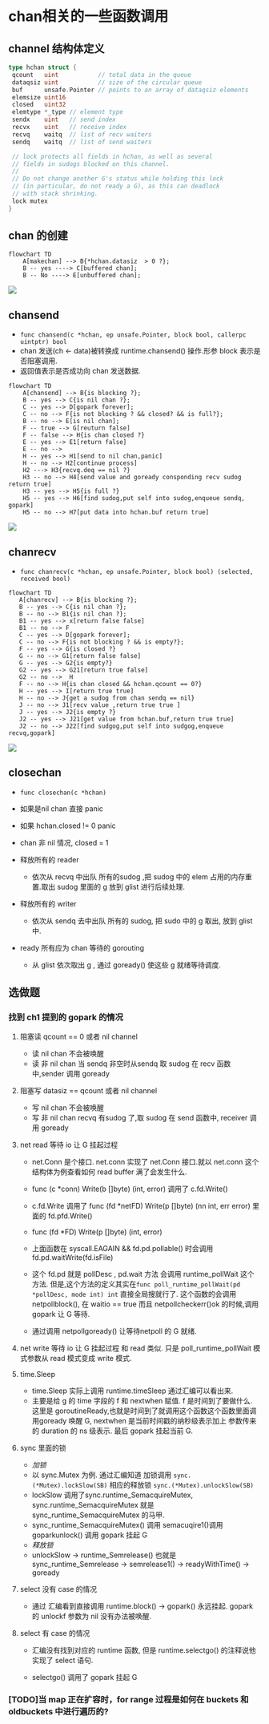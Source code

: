 # chan相关的一些函数调用

## channel 结构体定义

```go
type hchan struct {
 qcount   uint           // total data in the queue
 dataqsiz uint           // size of the circular queue
 buf      unsafe.Pointer // points to an array of dataqsiz elements
 elemsize uint16
 closed   uint32
 elemtype *_type // element type
 sendx    uint   // send index
 recvx    uint   // receive index
 recvq    waitq  // list of recv waiters
 sendq    waitq  // list of send waiters

 // lock protects all fields in hchan, as well as several
 // fields in sudogs blocked on this channel.
 //
 // Do not change another G's status while holding this lock
 // (in particular, do not ready a G), as this can deadlock
 // with stack shrinking.
 lock mutex
}
```

## chan 的创建

```mermaid
flowchart TD
    A[makechan] --> B{*hchan.datasiz  > 0 ?};
    B -- yes ----> C[buffered chan];
    B -- No ----> E[unbuffered chan];
```

[![](https://mermaid.ink/img/eyJjb2RlIjoiZmxvd2NoYXJ0IFREXG4gICAgQVttYWtlY2hhbl0gLS0-IEJ7KmhjaGFuLmRhdGFzaXogID4gMCA_fTtcbiAgICBCIC0tIHllcyAtLT4gQ1tidWZmZXJlZCBjaGFuXTtcbiAgICBCIC0tIE5vIC0tPiBFW3VuYnVmZmVyZWQgY2hhbl07XG4iLCJtZXJtYWlkIjp7InRoZW1lIjoiZGVmYXVsdCJ9LCJ1cGRhdGVFZGl0b3IiOmZhbHNlLCJhdXRvU3luYyI6dHJ1ZSwidXBkYXRlRGlhZ3JhbSI6ZmFsc2V9)](https://mermaid.live/edit#eyJjb2RlIjoiZmxvd2NoYXJ0IFREXG4gICAgQVttYWtlY2hhbl0gLS0-IEJ7KmhjaGFuLmRhdGFzaXogID4gMCA_fTtcbiAgICBCIC0tIHllcyAtLT4gQ1tidWZmZXJlZCBjaGFuXTtcbiAgICBCIC0tIE5vIC0tPiBFW3VuYnVmZmVyZWQgY2hhbl07XG4iLCJtZXJtYWlkIjoie1xuICBcInRoZW1lXCI6IFwiZGVmYXVsdFwiXG59IiwidXBkYXRlRWRpdG9yIjpmYWxzZSwiYXV0b1N5bmMiOnRydWUsInVwZGF0ZURpYWdyYW0iOmZhbHNlfQ)

## chansend

- `func chansend(c *hchan, ep unsafe.Pointer, block bool, callerpc uintptr) bool`
- chan 发送(ch <- data)被转换成 runtime.chansend() 操作.形参 block 表示是否阻塞调用.
- 返回值表示是否成功向 chan 发送数据.

```mermaid
flowchart TD
    A[chansend] --> B{is blocking ?};
    B -- yes --> C{is nil chan ?};
    C -- yes --> D[gopark forever];
    C -- no --> F{is not blocking ? && closed? && is full?};
    B -- no --> E[is nil chan];
    F -- true --> G[reuturn false]
    F -- false --> H{is chan closed ?}
    E -- yes --> E1[return false]
    E -- no --> 
    H -- yes --> H1[send to nil chan,panic]
    H -- no --> H2[continue process]
    H2 ---> H3{recvq.deq == nil ?}
    H3 -- no --> H4[send value and goready consponding recv sudog return true]
    H3 -- yes --> H5{is full ?} 
    H5 -- yes --> H6[find sudog,put self into sudog,enqueue sendq, gopark]
    H5 -- no --> H7[put data into hchan.buf return true]
```

[![](https://mermaid.ink/img/eyJjb2RlIjoiZmxvd2NoYXJ0IFREXG4gICAgQVtjaGFuc2VuZF0gLS0-IEJ7aXMgYmxvY2tpbmcgP307XG4gICAgQiAtLSB5ZXMgLS0-IEN7aXMgbmlsIGNoYW4gP307XG4gICAgQyAtLSB5ZXMgLS0-IERbZ29wYXJrIGZvcmV2ZXJdO1xuICAgIEMgLS0gbm8gLS0-IEZ7aXMgbm90IGJsb2NraW5nID8gJiYgY2xvc2VkPyAmJiBpcyBmdWxsP307XG4gICAgQiAtLSBubyAtLT4gRVtpcyBuaWwgY2hhbl07XG4gICAgRiAtLSB0cnVlIC0tPiBHW3JldXR1cm4gZmFsc2VdXG4gICAgRiAtLSBmYWxzZSAtLT4gSHtpcyBjaGFuIGNsb3NlZCA_fVxuICAgIEUgLS0geWVzIC0tPiBFMVtyZXR1cm4gZmFsc2VdXG4gICAgRSAtLSBubyAtLT4gXG4gICAgSCAtLSB5ZXMgLS0-IEgxW3NlbmQgdG8gbmlsIGNoYW4scGFuaWNdXG4gICAgSCAtLSBubyAtLT4gSDJbY29udGludWUgcHJvY2Vzc11cbiAgICBIMiAtLS0-IEgze3JlY3ZxLmRlcSA9PSBuaWwgP31cbiAgICBIMyAtLSBubyAtLT4gSDRbc2VuZCB2YWx1ZSBhbmQgZ29yZWFkeSBjb25zcG9uZGluZyByZWN2IHN1ZG9nIHJldHVybiB0cnVlXVxuICAgIEgzIC0tIHllcyAtLT4gSDV7aXMgZnVsbCA_fSBcbiAgICBINSAtLSB5ZXMgLS0-IEg2W2ZpbmQgc3Vkb2cscHV0IHNlbGYgaW50byBzdWRvZyxlbnF1ZXVlIHNlbmRxLCBnb3BhcmtdXG4gICAgSDUgLS0gbm8gLS0-IEg3W3B1dCBkYXRhIGludG8gaGNoYW4uYnVmIHJldHVybiB0cnVlXSIsIm1lcm1haWQiOnsidGhlbWUiOiJkZWZhdWx0In0sInVwZGF0ZUVkaXRvciI6ZmFsc2UsImF1dG9TeW5jIjp0cnVlLCJ1cGRhdGVEaWFncmFtIjpmYWxzZX0)](https://mermaid.live/edit#eyJjb2RlIjoiZmxvd2NoYXJ0IFREXG4gICAgQVtjaGFuc2VuZF0gLS0-IEJ7aXMgYmxvY2tpbmcgP307XG4gICAgQiAtLSB5ZXMgLS0-IEN7aXMgbmlsIGNoYW4gP307XG4gICAgQyAtLSB5ZXMgLS0-IERbZ29wYXJrIGZvcmV2ZXJdO1xuICAgIEMgLS0gbm8gLS0-IEZ7aXMgbm90IGJsb2NraW5nID8gJiYgY2xvc2VkPyAmJiBpcyBmdWxsP307XG4gICAgQiAtLSBubyAtLT4gRVtpcyBuaWwgY2hhbl07XG4gICAgRiAtLSB0cnVlIC0tPiBHW3JldXR1cm4gZmFsc2VdXG4gICAgRiAtLSBmYWxzZSAtLT4gSHtpcyBjaGFuIGNsb3NlZCA_fVxuICAgIEUgLS0geWVzIC0tPiBFMVtyZXR1cm4gZmFsc2VdXG4gICAgRSAtLSBubyAtLT4gXG4gICAgSCAtLSB5ZXMgLS0-IEgxW3NlbmQgdG8gbmlsIGNoYW4scGFuaWNdXG4gICAgSCAtLSBubyAtLT4gSDJbY29udGludWUgcHJvY2Vzc11cbiAgICBIMiAtLS0-IEgze3JlY3ZxLmRlcSA9PSBuaWwgP31cbiAgICBIMyAtLSBubyAtLT4gSDRbc2VuZCB2YWx1ZSBhbmQgZ29yZWFkeSBjb25zcG9uZGluZyByZWN2IHN1ZG9nIHJldHVybiB0cnVlXVxuICAgIEgzIC0tIHllcyAtLT4gSDV7aXMgZnVsbCA_fSBcbiAgICBINSAtLSB5ZXMgLS0-IEg2W2ZpbmQgc3Vkb2cscHV0IHNlbGYgaW50byBzdWRvZyxlbnF1ZXVlIHNlbmRxLCBnb3BhcmtdXG4gICAgSDUgLS0gbm8gLS0-IEg3W3B1dCBkYXRhIGludG8gaGNoYW4uYnVmIHJldHVybiB0cnVlXSIsIm1lcm1haWQiOiJ7XG4gIFwidGhlbWVcIjogXCJkZWZhdWx0XCJcbn0iLCJ1cGRhdGVFZGl0b3IiOmZhbHNlLCJhdXRvU3luYyI6dHJ1ZSwidXBkYXRlRGlhZ3JhbSI6ZmFsc2V9)

## chanrecv

- `func chanrecv(c *hchan, ep unsafe.Pointer, block bool) (selected, received bool)`

```mermaid
flowchart TD
   A[chanrecv] --> B{is blocking ?};
   B -- yes --> C{is nil chan ?};
   B -- no --> B1{is nil chan ?}; 
   B1 -- yes --> x[return false false]
   B1 -- no --> F
   C -- yes --> D[gopark forever];
   C -- no --> F{is not blocking ? && is empty?};
   F -- yes --> G{is closed ?}
   G -- no --> G1[return false false]
   G -- yes --> G2{is empty?}
   G2 -- yes --> G21[return true false]
   G2 -- no -->  H
   F -- no --> H{is chan closed && hchan.qcount == 0?}
   H -- yes --> I[return true true]
   H -- no --> J{get a sudog from chan sendq == nil}
   J -- no --> J1[recv value ,return true true ]
   J -- yes --> J2{is empty ?}
   J2 -- yes --> J21[get value from hchan.buf,return true true]
   J2 -- no --> J22[find sudgog,put self into sudgog,enqueue recvq,gopark]
```

[![](https://mermaid.ink/img/eyJjb2RlIjoiZmxvd2NoYXJ0IFREXG4gICBBW2NoYW5yZWN2XSAtLT4gQntpcyBibG9ja2luZyA_fTtcbiAgIEIgLS0geWVzIC0tPiBDe2lzIG5pbCBjaGFuID99O1xuICAgQiAtLSBubyAtLT4gQjF7aXMgbmlsIGNoYW4gP307IFxuICAgQjEgLS0geWVzIC0tPiB4W3JldHVybiBmYWxzZSBmYWxzZV1cbiAgIEIxIC0tIG5vIC0tPiBGXG4gICBDIC0tIHllcyAtLT4gRFtnb3BhcmsgZm9yZXZlcl07XG4gICBDIC0tIG5vIC0tPiBGe2lzIG5vdCBibG9ja2luZyA_ICYmIGlzIGVtcHR5P307XG4gICBGIC0tIHllcyAtLT4gR3tpcyBjbG9zZWQgP31cbiAgIEcgLS0gbm8gLS0-IEcxW3JldHVybiBmYWxzZSBmYWxzZV1cbiAgIEcgLS0geWVzIC0tPiBHMntpcyBlbXB0eT99XG4gICBHMiAtLSB5ZXMgLS0-IEcyMVtyZXR1cm4gdHJ1ZSBmYWxzZV1cbiAgIEcyIC0tIG5vIC0tPiAgSFxuICAgRiAtLSBubyAtLT4gSHtpcyBjaGFuIGNsb3NlZCAmJiBoY2hhbi5xY291bnQgPT0gMD99XG4gICBIIC0tIHllcyAtLT4gSVtyZXR1cm4gdHJ1ZSB0cnVlXVxuICAgSCAtLSBubyAtLT4gSntnZXQgYSBzdWRvZyBmcm9tIGNoYW4gc2VuZHEgPT0gbmlsfVxuICAgSiAtLSBubyAtLT4gSjFbcmVjdiB2YWx1ZSAscmV0dXJuIHRydWUgdHJ1ZSBdXG4gICBKIC0tIHllcyAtLT4gSjJ7aXMgZW1wdHkgP31cbiAgIEoyIC0tIHllcyAtLT4gSjIxW2dldCB2YWx1ZSBmcm9tIGhjaGFuLmJ1ZixyZXR1cm4gdHJ1ZSB0cnVlXVxuICAgSjIgLS0gbm8gLS0-IEoyMltmaW5kIHN1ZGdvZyxwdXQgc2VsZiBpbnRvIHN1ZGdvZyxlbnF1ZXVlIHJlY3ZxLGdvcGFya10iLCJtZXJtYWlkIjp7InRoZW1lIjoiZGVmYXVsdCJ9LCJ1cGRhdGVFZGl0b3IiOmZhbHNlLCJhdXRvU3luYyI6dHJ1ZSwidXBkYXRlRGlhZ3JhbSI6ZmFsc2V9)](https://mermaid.live/edit#eyJjb2RlIjoiZmxvd2NoYXJ0IFREXG4gICBBW2NoYW5yZWN2XSAtLT4gQntpcyBibG9ja2luZyA_fTtcbiAgIEIgLS0geWVzIC0tPiBDe2lzIG5pbCBjaGFuID99O1xuICAgQiAtLSBubyAtLT4gQjF7aXMgbmlsIGNoYW4gP307IFxuICAgQjEgLS0geWVzIC0tPiB4W3JldHVybiBmYWxzZSBmYWxzZV1cbiAgIEIxIC0tIG5vIC0tPiBGXG4gICBDIC0tIHllcyAtLT4gRFtnb3BhcmsgZm9yZXZlcl07XG4gICBDIC0tIG5vIC0tPiBGe2lzIG5vdCBibG9ja2luZyA_ICYmIGlzIGVtcHR5P307XG4gICBGIC0tIHllcyAtLT4gR3tpcyBjbG9zZWQgP31cbiAgIEcgLS0gbm8gLS0-IEcxW3JldHVybiBmYWxzZSBmYWxzZV1cbiAgIEcgLS0geWVzIC0tPiBHMntpcyBlbXB0eT99XG4gICBHMiAtLSB5ZXMgLS0-IEcyMVtyZXR1cm4gdHJ1ZSBmYWxzZV1cbiAgIEcyIC0tIG5vIC0tPiAgSFxuICAgRiAtLSBubyAtLT4gSHtpcyBjaGFuIGNsb3NlZCAmJiBoY2hhbi5xY291bnQgPT0gMD99XG4gICBIIC0tIHllcyAtLT4gSVtyZXR1cm4gdHJ1ZSB0cnVlXVxuICAgSCAtLSBubyAtLT4gSntnZXQgYSBzdWRvZyBmcm9tIGNoYW4gc2VuZHEgPT0gbmlsfVxuICAgSiAtLSBubyAtLT4gSjFbcmVjdiB2YWx1ZSAscmV0dXJuIHRydWUgdHJ1ZSBdXG4gICBKIC0tIHllcyAtLT4gSjJ7aXMgZW1wdHkgP31cbiAgIEoyIC0tIHllcyAtLT4gSjIxW2dldCB2YWx1ZSBmcm9tIGhjaGFuLmJ1ZixyZXR1cm4gdHJ1ZSB0cnVlXVxuICAgSjIgLS0gbm8gLS0-IEoyMltmaW5kIHN1ZGdvZyxwdXQgc2VsZiBpbnRvIHN1ZGdvZyxlbnF1ZXVlIHJlY3ZxLGdvcGFya10iLCJtZXJtYWlkIjoie1xuICBcInRoZW1lXCI6IFwiZGVmYXVsdFwiXG59IiwidXBkYXRlRWRpdG9yIjpmYWxzZSwiYXV0b1N5bmMiOnRydWUsInVwZGF0ZURpYWdyYW0iOmZhbHNlfQ)

## closechan

- `func closechan(c *hchan)`

- 如果是nil chan 直接 panic

- 如果 hchan.closed  != 0 panic

- chan 非 nil 情况, closed = 1

- 释放所有的 reader
  - 依次从 recvq 中出队 所有的sudog ,把 sudog 中的 elem 占用的内存重置.取出 sudog 里面的 g 放到 glist 进行后续处理.

- 释放所有的 writer
  - 依次从 sendq 去中出队 所有的 sudog, 把 sudo 中的 g 取出, 放到 glist 中.

- ready 所有应为 chan 等待的 gorouting
  - 从 glist 依次取出 g , 通过 goready() 使这些 g 就绪等待调度.

## 选做题

### 找到 ch1 提到的 gopark 的情况

1. 阻塞读 qcount == 0 或者 nil channel
    - 读 nil chan 不会被唤醒
    - 读 非 nil chan 当 sendq 非空时从sendq 取 sudog 在 recv 函数中,sender 调用 goready

2. 阻塞写 datasiz == qcount 或者 nil channel
    - 写 nil chan 不会被唤醒
    - 写 非 nil chan recvq 有sudog 了,取 sudog 在 send 函数中, receiver 调用 goready

3. net read 等待 io 让 G 挂起过程
    - net.Conn 是个接口. net.conn 实现了 net.Conn 接口.就以 net.conn 这个结构体为例查看如何 read buffer 满了会发生什么.
    - func (c *conn) Write(b []byte) (int, error) 调用了 c.fd.Write()
    - c.fd.Write 调用了 func (fd *netFD) Write(p []byte) (nn int, err error) 里面的 fd.pfd.Write()
    - func (fd *FD) Write(p []byte) (int, error)
    - 上面函数在 syscall.EAGAIN && fd.pd.pollable() 时会调用 fd.pd.waitWrite(fd.isFile)
    - 这个 fd.pd 就是 pollDesc , pd.wait 方法 会调用 runtime_pollWait 这个方法. 但是,这个方法的定义其实在`func poll_runtime_pollWait(pd *pollDesc, mode int) int` 直接全局搜就行了. 这个函数的会调用 netpollblock(), 在 waitio == true 而且 netpollcheckerr()ok 的时候,调用 gopark 让 G 等待.

    - 通过调用 netpollgoready() 让等待netpoll 的 G 就绪.
4. net write 等待 io 让 G 挂起过程
    和 read 类似. 只是 poll_runtime_pollWait 模式参数从 read 模式变成 write 模式.

5. time.Sleep
    - time.Sleep 实际上调用 runtime.timeSleep 通过汇编可以看出来.
    - 主要是给 g 的 time 字段的 f 和 nextwhen 赋值. f 是时间到了要做什么. 这里是 goroutineReady,也就是时间到了就调用这个函数这个函数里面调用goready 唤醒 G, nextwhen 是当前时间戳的纳秒级表示加上 参数传来的 duration 的 ns 级表示. 最后 gopark 挂起当前 G.

6. sync 里面的锁
    - *加锁*
    - 以 sync.Mutex 为例. 通过汇编知道 加锁调用 `sync.(*Mutex).lockSlow(SB)` 相应的释放锁 `sync.(*Mutex).unlockSlow(SB)`
    - lockSlow 调用了sync.runtime_SemacquireMutex, sync.runtime_SemacquireMutex 就是 sync_runtime_SemacquireMutex 的马甲.
    - sync_runtime_SemacquireMutex() 调用 semacuqire1()调用 goparkunlock() 调用 gopark 挂起 G
    - *释放锁*
    - unlockSlow -> runtime_Semrelease() 也就是 sync_runtime_Semrelease -> semrelease1() -> readyWithTime() -> goready

7. select 没有 case 的情况
    - 通过 汇编看到直接调用 runtime.block() -> gopark() 永远挂起. gopark 的 unlockf 参数为 nil 没有办法被唤醒.

8. select 有 case 的情况
    - 汇编没有找到对应的 runtime 函数, 但是 runtime.selectgo() 的注释说他实现了 select 语句.

    - selectgo() 调用了 gopark 挂起 G


### [TODO]当 map 正在扩容时，for range 过程是如何在 buckets 和 oldbuckets 中进行遍历的?

